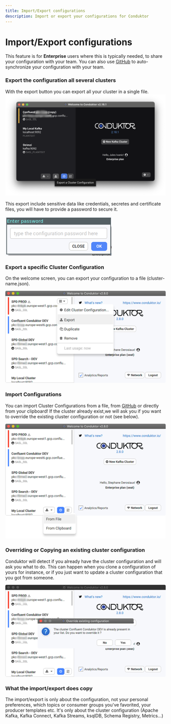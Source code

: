 ```yaml
---
title: Import/Export configurations
description: Import or export your configurations for Conduktor
---
```


# Import/Export configurations

This feature is for **Enterprise** users where this is typically needed, to share your configuration with your team.
You can also use [GitHub](/desktop/kafka-cluster-connection/import-export/github-enterprise) to auto-synchronize your configuration with your team.

### Export the configuration all several clusters

With the export button you can export all your cluster in a single file.
![](../../assets/config/import-export/blur-export.png)

This export include sensitive data like credentials, secretes and certificate files, you will have to provide a password to secure it.

![](../../assets/config/import-export/password.png)

### Export a specific Cluster Configuration

On the welcome screen, you can export your configuration to a file \(cluster-name.json\).

![](../../assets/config/import-export/1-export.png)

### Import Configurations

You can import Cluster Configurations from a file, from [GitHub](/desktop/kafka-cluster-connection/import-export/github-enterprise) or directly from your clipboard!
If the cluster already exist,we will ask you if you want to override the existing cluster configuration or not \(see below\).

![](../../assets/config/import-export/2-import.png)

### Overriding or Copying an existing cluster configuration

Conduktor will detect if you already have the cluster configuration and will ask you what to do. This can happen when you clone a configuration of yours for instance, or if you just want to update a cluster configuration that you got from someone.

![](../../assets/config/import-export/3-override.png)

### What the import/export does copy

The import/export is only about the configuration, not your personal preferences, which topics or consumer groups you've favorited, your producer templates etc. It's only about the cluster configuration \(Apache Kafka, Kafka Connect, Kafka Streams, ksqlDB, Schema Registry, Metrics...\)
